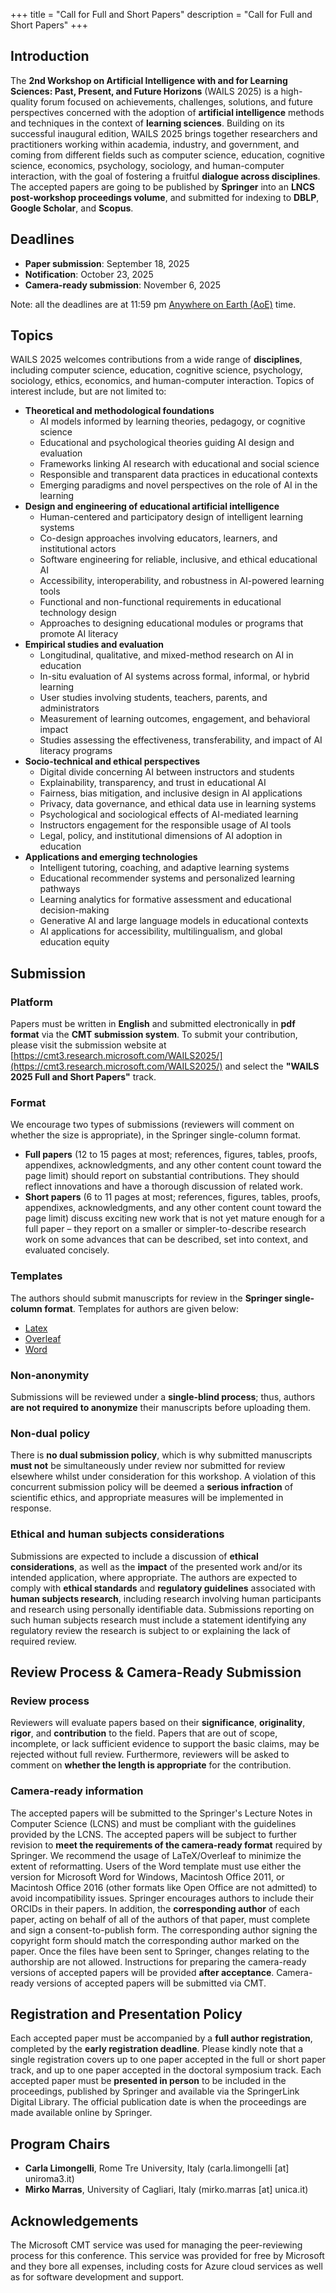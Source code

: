 +++
title = "Call for Full and Short Papers"
description = "Call for Full and Short Papers"
+++

## Introduction
The **2nd Workshop on Artificial Intelligence with and for Learning Sciences: Past, Present, and Future Horizons** 
(WAILS 2025) is a high-quality forum focused on achievements, challenges, solutions, and future perspectives concerned 
with the adoption of **artificial intelligence** methods and techniques in the context of **learning sciences**. Building on its 
successful inaugural edition, WAILS 2025 brings together researchers and practitioners working within academia, industry, and 
government, and coming from different fields such as computer science, education, cognitive science, economics, psychology, sociology, 
and human-computer interaction, with the goal of fostering a fruitful **dialogue across disciplines**. The accepted papers are going to be published by **Springer** into an **LNCS post-workshop proceedings volume**, and submitted for indexing to **DBLP**, **Google Scholar**, and **Scopus**. 

## Deadlines
- **Paper submission**: September 18, 2025
- **Notification**: October 23, 2025
- **Camera-ready submission**: November 6, 2025

Note: all the deadlines are at 11:59 pm [Anywhere on Earth (AoE)](https://time.is/Anywhere_on_Earth) time.

## Topics

WAILS 2025 welcomes contributions from a wide range of **disciplines**, including computer science, education, cognitive science, 
psychology, sociology, ethics, economics, and human-computer interaction. Topics of interest include, but are not limited to:

- **Theoretical and methodological foundations**
    - AI models informed by learning theories, pedagogy, or cognitive science
    - Educational and psychological theories guiding AI design and evaluation
    - Frameworks linking AI research with educational and social science 
    - Responsible and transparent data practices in educational contexts
    - Emerging paradigms and novel perspectives on the role of AI in the learning
- **Design and engineering of educational artificial intelligence**
    - Human-centered and participatory design of intelligent learning systems
    - Co-design approaches involving educators, learners, and institutional actors
    - Software engineering for reliable, inclusive, and ethical educational AI
    - Accessibility, interoperability, and robustness in AI-powered learning tools
    - Functional and non-functional requirements in educational technology design
    - Approaches to designing educational modules or programs that promote AI literacy
- **Empirical studies and evaluation**
    - Longitudinal, qualitative, and mixed-method research on AI in education
    - In-situ evaluation of AI systems across formal, informal, or hybrid learning
    - User studies involving students, teachers, parents, and administrators
    - Measurement of learning outcomes, engagement, and behavioral impact
    - Studies assessing the effectiveness, transferability, and impact of AI literacy programs
- **Socio-technical and ethical perspectives**
    - Digital divide concerning AI between instructors and students 
    - Explainability, transparency, and trust in educational AI
    - Fairness, bias mitigation, and inclusive design in AI applications
    - Privacy, data governance, and ethical data use in learning systems
    - Psychological and sociological effects of AI-mediated learning
    - Instructors engagement for the responsible usage of AI tools
    - Legal, policy, and institutional dimensions of AI adoption in education
- **Applications and emerging technologies**
    - Intelligent tutoring, coaching, and adaptive learning systems
    - Educational recommender systems and personalized learning pathways
    - Learning analytics for formative assessment and educational decision-making
    - Generative AI and large language models in educational contexts
    - AI applications for accessibility, multilingualism, and global education equity

## Submission 

### Platform

Papers must be written in **English** and submitted electronically in **pdf format** via the **CMT submission system**. To submit your contribution, please visit the submission website at [https://cmt3.research.microsoft.com/WAILS2025/](https://cmt3.research.microsoft.com/WAILS2025/) and select the **"WAILS 2025 Full and Short Papers"** track.

### Format

We encourage two types of submissions (reviewers will comment on whether the size is appropriate), in the Springer single-column format.
- **Full papers** (12 to 15 pages at most; references, figures, tables, proofs, appendixes, acknowledgments, and any other content count toward the page limit) should report on substantial contributions. They should reflect innovations and have a thorough discussion of related work. 
- **Short papers** (6 to 11 pages at most; references, figures, tables, proofs, appendixes, acknowledgments, and any other content count toward the page limit) discuss exciting new work that is not yet mature enough for a full paper – they report on a smaller or simpler-to-describe research work on some advances that can be described, set into context, and evaluated concisely.

### Templates

The authors should submit manuscripts for review in the **Springer single-column format**. Templates for authors are given below:
- [Latex](https://resource-cms.springernature.com/springer-cms/rest/v1/content/19238648/data/v8)
- [Overleaf](https://www.overleaf.com/latex/templates/springer-lecture-notes-in-computer-science/kzwwpvhwnvfj)
- [Word](https://urldefense.com/v3/__https://resource-cms.springernature.com/springer-cms/rest/v1/content/19238706/data/v5__;!!D9dNQwwGXtA!QassVui7ZN89lpQ-D7Y0u8JlGG89njKTrifZIdMWKXRkLszHuZKIFGLnmedhPj65oYOndDs5axD7BB3Xo9PVerEJD_woooW5_A$)

### Non-anonymity

Submissions will be reviewed under a **single-blind process**; thus, authors **are not required to anonymize** their manuscripts 
before uploading them.

### Non-dual policy 

There is **no dual submission policy**, which is why submitted manuscripts **must not** be simultaneously under review nor submitted for 
review elsewhere whilst under consideration for this workshop. A violation of this concurrent submission policy will be deemed a **serious 
infraction** of scientific ethics, and appropriate measures will be implemented in response.

### Ethical and human subjects considerations 

Submissions are expected to include a discussion of **ethical considerations**, as well as the **impact** of the presented work and/or its 
intended application, where appropriate. The authors are expected to comply with **ethical standards** and **regulatory guidelines** 
associated with **human subjects research**, including research involving human participants and research using personally identifiable data. 
Submissions reporting on such human subjects research must include a statement identifying any regulatory review the research is subject to or explaining the lack of required review.

## Review Process & Camera-Ready Submission 

### Review process

Reviewers will evaluate papers based on their **significance**, **originality**, **rigor**, and **contribution** to the field. 
Papers that are out of scope, incomplete, or lack sufficient evidence to support the basic claims, may be rejected without full review. 
Furthermore, reviewers will be asked to comment on **whether the length is appropriate** for the contribution. 

### Camera-ready information

The accepted papers will be submitted to the Springer's Lecture Notes in Computer Science (LCNS) and must be compliant with 
the guidelines provided by the LCNS. The accepted papers will be subject to further revision to **meet the requirements of the camera-ready 
format** required by Springer. We recommend the usage of LaTeX/Overleaf to minimize the extent of reformatting. Users of the Word template must use either the version 
for Microsoft Word for Windows, Macintosh Office 2011, or Macintosh Office 2016 (other formats like Open Office are not admitted) 
to avoid incompatibility issues. Springer encourages authors to include their ORCIDs in their papers. In addition, the **corresponding author** of 
each paper, acting on behalf of all of the authors of that paper, must complete and sign a consent-to-publish form. The corresponding author 
signing the copyright form should match the corresponding author marked on the paper. Once the files have been sent to Springer, changes 
relating to the authorship are not allowed. Instructions for preparing the camera-ready versions of accepted papers will be provided **after 
acceptance**. Camera-ready versions of accepted papers will be submitted via CMT. 

## Registration and Presentation Policy 

Each accepted paper must be accompanied by a **full author registration**, completed by the **early registration deadline**. 
Please kindly note that a single registration covers up to one paper accepted in the full or short paper track, and up to one paper accepted 
in the doctoral symposium track. Each accepted paper must be **presented in person** to be included in the 
proceedings, published by Springer and available via the SpringerLink Digital Library. The official publication date is when the 
proceedings are made available online by Springer. 

## Program Chairs 
- **Carla Limongelli**, Rome Tre University, Italy (carla.limongelli [at] uniroma3.it)
- **Mirko Marras**, University of Cagliari, Italy (mirko.marras [at] unica.it)

## Acknowledgements
The Microsoft CMT service was used for managing the peer-reviewing process for this conference. This service was provided for free by
Microsoft and they bore all expenses, including costs for Azure cloud services as well as for software development and support.
